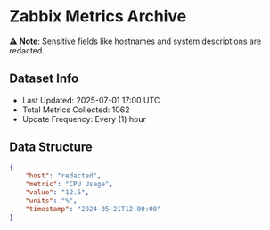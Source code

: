 # Zabbix Metrics Archive

⚠️ **Note**: Sensitive fields like hostnames and system descriptions are redacted.

## Dataset Info
- Last Updated: 2025-07-01 17:00 UTC
- Total Metrics Collected: 1062
- Update Frequency: Every (1) hour

## Data Structure
```json
{
    "host": "redacted",
    "metric": "CPU Usage",
    "value": "12.5",
    "units": "%",
    "timestamp": "2024-05-21T12:00:00"
}
```
